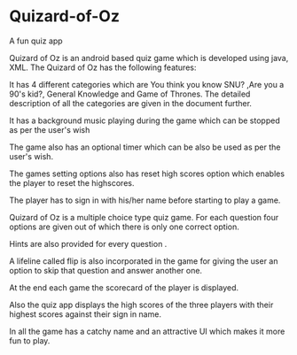 # Quizard-of-Oz
A fun quiz app

Quizard of Oz is an android based quiz game which is developed
using java, XML. The Quizard of Oz has the following features:

 It has 4 different categories which are You think you know SNU? ,Are
you a 90's kid?, General Knowledge and Game of Thrones. The detailed
description of all the categories are given in the document further.

 It has a background music playing during the game which can be stopped
as per the user's wish

 The game also has an optional timer which can be also be used as per the
user's wish.

 The games setting options also has reset high scores option which
enables the player to reset the highscores.

The player has to sign in with his/her name before starting to play a
game.

 Quizard of Oz is a multiple choice type quiz game. For each question
four options are given out of which there is only one correct option.

Hints are also provided for every question .

 A lifeline called flip is also incorporated in the game for giving the user
an option to skip that question and answer another one.

At the end each game the scorecard of the player is displayed.

 Also the quiz app displays the high scores of the three players with their
highest scores against their sign in name.

In all the game has a catchy name and an attractive UI which makes it
more fun to play.



